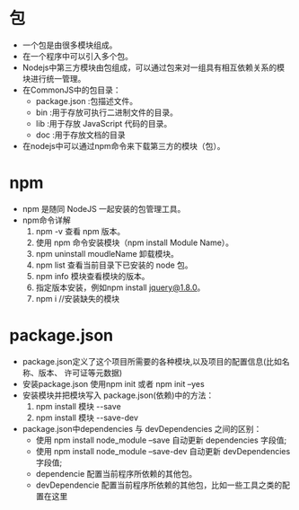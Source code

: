 # 包
- 一个包是由很多模块组成。
- 在一个程序中可以引入多个包。
- Nodejs中第三方模块由包组成，可以通过包来对一组具有相互依赖关系的模块进行统一管理。
- 在CommonJS中的包目录：
   - package.json :包描述文件。
   - bin :用于存放可执行二进制文件的目录。
   - lib :用于存放 JavaScript 代码的目录。
   - doc :用于存放文档的目录
- 在nodejs中可以通过npm命令来下载第三方的模块（包）。

# npm
- npm 是随同 NodeJS 一起安装的包管理工具。
- npm命令详解
   1. npm -v 查看 npm 版本。
   2. 使用 npm 命令安装模块（npm install Module Name）。
   3. npm uninstall moudleName 卸载模块。
   4. npm list 查看当前目录下已安装的 node 包。
   5. npm info 模块查看模块的版本。
   6. 指定版本安装，例如npm install jquery@1.8.0。
   6. npm i //安装缺失的模块
   
# package.json
- package.json定义了这个项目所需要的各种模块,以及项目的配置信息(比如名称、版本、 许可证等元数据)
- 安装package.json 使用npm init 或者 npm init –yes
- 安装模块并把模块写入 package.json(依赖)中的方法：
   1. npm install 模块 --save
   2. npm install 模块 --save-dev
- package.json中dependencies 与 devDependencies 之间的区别：
   - 使用 npm install node_module –save 自动更新 dependencies 字段值; 
   - 使用 npm install node_module –save-dev 自动更新 devDependencies 字段值; 
   - dependencie 配置当前程序所依赖的其他包。 
   - devDependencie 配置当前程序所依赖的其他包，比如一些工具之类的配置在这里
   
